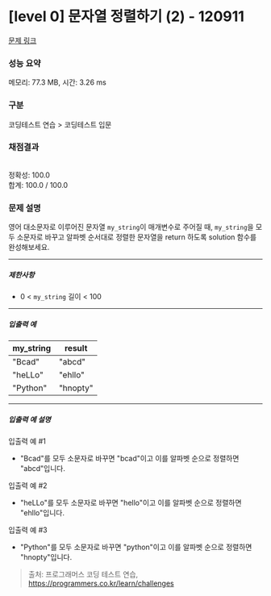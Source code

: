 # [level 0] 문자열 정렬하기 (2) - 120911 

[문제 링크](https://school.programmers.co.kr/learn/courses/30/lessons/120911) 

### 성능 요약

메모리: 77.3 MB, 시간: 3.26 ms

### 구분

코딩테스트 연습 > 코딩테스트 입문

### 채점결과

<br/>정확성: 100.0<br/>합계: 100.0 / 100.0

### 문제 설명

<p>영어 대소문자로 이루어진 문자열 <code>my_string</code>이 매개변수로 주어질 때, <code>my_string</code>을 모두 소문자로 바꾸고 알파벳 순서대로 정렬한 문자열을 return 하도록 solution 함수를 완성해보세요.</p>

<hr>

<h5>제한사항</h5>

<ul>
<li>0 &lt; <code>my_string</code> 길이 &lt; 100</li>
</ul>

<hr>

<h5>입출력 예</h5>
<table class="table">
        <thead><tr>
<th>my_string</th>
<th>result</th>
</tr>
</thead>
        <tbody><tr>
<td>"Bcad"</td>
<td>"abcd"</td>
</tr>
<tr>
<td>"heLLo"</td>
<td>"ehllo"</td>
</tr>
<tr>
<td>"Python"</td>
<td>"hnopty"</td>
</tr>
</tbody>
      </table>
<hr>

<h5>입출력 예 설명</h5>

<p>입출력 예 #1</p>

<ul>
<li>"Bcad"를 모두 소문자로 바꾸면 "bcad"이고 이를 알파벳 순으로 정렬하면 "abcd"입니다.</li>
</ul>

<p>입출력 예 #2</p>

<ul>
<li>"heLLo"를 모두 소문자로 바꾸면 "hello"이고 이를 알파벳 순으로 정렬하면 "ehllo"입니다.</li>
</ul>

<p>입출력 예 #3</p>

<ul>
<li>"Python"를 모두 소문자로 바꾸면 "python"이고 이를 알파벳 순으로 정렬하면 "hnopty"입니다.</li>
</ul>


> 출처: 프로그래머스 코딩 테스트 연습, https://programmers.co.kr/learn/challenges